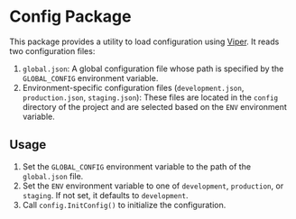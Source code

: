 # Config Package

This package provides a utility to load configuration using [Viper](https://github.com/spf13/viper). It reads two configuration files:
1. `global.json`: A global configuration file whose path is specified by the `GLOBAL_CONFIG` environment variable.
2. Environment-specific configuration files (`development.json`, `production.json`, `staging.json`): These files are located in the `config` directory of the project and are selected based on the `ENV` environment variable.

## Usage

1. Set the `GLOBAL_CONFIG` environment variable to the path of the `global.json` file.
2. Set the `ENV` environment variable to one of `development`, `production`, or `staging`. If not set, it defaults to `development`.
3. Call `config.InitConfig()` to initialize the configuration.